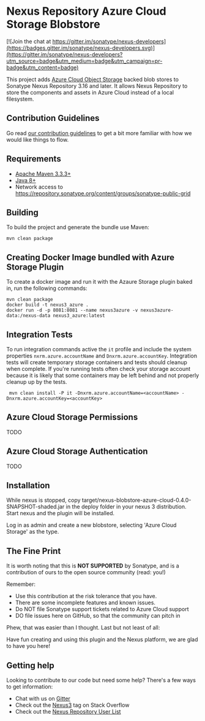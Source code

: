 <!--

    Sonatype Nexus (TM) Open Source Version
    Copyright (c) 2019-present Sonatype, Inc.
    All rights reserved. Includes the third-party code listed at http://links.sonatype.com/products/nexus/oss/attributions.

    This program and the accompanying materials are made available under the terms of the Eclipse Public License Version 1.0,
    which accompanies this distribution and is available at http://www.eclipse.org/legal/epl-v10.html.

    Sonatype Nexus (TM) Professional Version is available from Sonatype, Inc. "Sonatype" and "Sonatype Nexus" are trademarks
    of Sonatype, Inc. Apache Maven is a trademark of the Apache Software Foundation. M2eclipse is a trademark of the
    Eclipse Foundation. All other trademarks are the property of their respective owners.

-->
Nexus Repository Azure Cloud Storage Blobstore
==============================

[![Join the chat at https://gitter.im/sonatype/nexus-developers](https://badges.gitter.im/sonatype/nexus-developers.svg)](https://gitter.im/sonatype/nexus-developers?utm_source=badge&utm_medium=badge&utm_campaign=pr-badge&utm_content=badge)

This project adds [Azure Cloud Object Storage](https://cloud.Azure.com/storage/) backed blob stores to Sonatype Nexus
Repository 3.16 and later.  It allows Nexus Repository to store the components and assets in Azure Cloud instead of a
local filesystem.

Contribution Guidelines
-----------------------
Go read [our contribution guidelines](/.github/CONTRIBUTING.md) to get a bit more familiar with how we would like things to flow.

Requirements
------------
* [Apache Maven 3.3.3+](https://maven.apache.org/install.html)
* [Java 8+](http://www.oracle.com/technetwork/java/javase/downloads/jdk8-downloads-2133151.html)
* Network access to https://repository.sonatype.org/content/groups/sonatype-public-grid

Building
--------
To build the project and generate the bundle use Maven:

    mvn clean package

Creating Docker Image bundled with Azure Storage Plugin
-------------------------------------------------------
To create a docker image and run it with the Azaure Storage plugin baked in, run the following commands:

    mvn clean package
    docker build -t nexus3_azure .
    docker run -d -p 8081:8081 --name nexus3azure -v nexus3azure-data:/nexus-data nexus3_azure:latest


Integration Tests
-----------------
To run integration commands active the `it` profile and include the system properties `nxrm.azure.accountName` and
`Dnxrm.azure.accountKey`. Integration tests will create temporary storage containers and tests should cleanup when
complete. If you're running tests often check your storage account because it is likely that some containers may be left
behind and not properly cleanup up by the tests.

     mvn clean install -P it -Dnxrm.azure.accountName=<accountName> -Dnxrm.azure.accountKey=<accountKey>


Azure Cloud Storage Permissions
--------------------------------
TODO

Azure Cloud Storage Authentication
-----------------------------------
TODO


Installation
------------
While nexus is stopped, copy target/nexus-blobstore-azure-cloud-0.4.0-SNAPSHOT-shaded.jar in the deploy folder in your
nexus 3 distribution. Start nexus and the plugin will be installed.

Log in as admin and create a new blobstore, selecting 'Azure Cloud Storage' as the type.

The Fine Print
--------------

It is worth noting that this is **NOT SUPPORTED** by Sonatype, and is a contribution of ours
to the open source community (read: you!)

Remember:

* Use this contribution at the risk tolerance that you have.
* There are some incomplete features and known issues.
* Do NOT file Sonatype support tickets related to Azure Cloud support
* DO file issues here on GitHub, so that the community can pitch in

Phew, that was easier than I thought. Last but not least of all:

Have fun creating and using this plugin and the Nexus platform, we are glad to have you here!

Getting help
------------

Looking to contribute to our code but need some help? There's a few ways to get information:

* Chat with us on [Gitter](https://gitter.im/sonatype/nexus-developers)
* Check out the [Nexus3](http://stackoverflow.com/questions/tagged/nexus3) tag on Stack Overflow
* Check out the [Nexus Repository User List](https://groups.google.com/a/glists.sonatype.com/forum/?hl=en#!forum/nexus-users)
